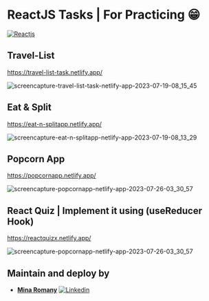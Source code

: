 # ReactJS Tasks | For Practicing 😁

[![Reactjs](https://img.shields.io/badge/Reactjs-18.16.0-blue.svg)](https://github.com/facebook/react)

## Travel-List

https://travel-list-task.netlify.app/

![screencapture-travel-list-task-netlify-app-2023-07-19-08_15_45](https://github.com/MinaRomany53/ReactJS-Tasks/assets/84532337/da18e845-5157-4886-b250-0937c2637a17)

## Eat & Split

https://eat-n-splitapp.netlify.app/

![screencapture-eat-n-splitapp-netlify-app-2023-07-19-08_13_29](https://github.com/MinaRomany53/ReactJS-Tasks/assets/84532337/793b6b69-cd83-432d-b2e1-b44436379516)

## Popcorn App

https://popcornapp.netlify.app/

![screencapture-popcornapp-netlify-app-2023-07-26-03_30_57](https://github.com/MinaRomany53/ReactJS-Tasks/assets/84532337/ef9d1cdf-08ab-4b34-8aa6-c734b13d9b1f)

## React Quiz | Implement it using (useReducer Hook)

https://reactquizx.netlify.app/

![screencapture-popcornapp-netlify-app-2023-07-26-03_30_57](https://github.com/MinaRomany53/ReactJS-Tasks/assets/84532337/ef9d1cdf-08ab-4b34-8aa6-c734b13d9b1f)

## Maintain and deploy by

- [**Mina Romany**](https://github.com/MinaRomany53)
  [![Linkedin](https://img.shields.io/badge/-linkedin-grey?logo=linkedin)](https://www.linkedin.com/in/mina-romany-6828a4218/)
